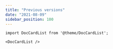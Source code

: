 ```yaml
---
title: "Previous versions"
date: "2021-08-09"
sidebar_position: 100
---
```


```mdx-code-block
import DocCardList from '@theme/DocCardList';

<DocCardList />
```
